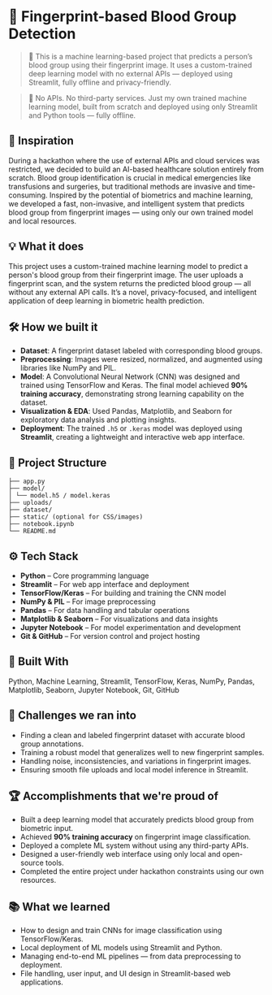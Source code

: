 # 🧬 Fingerprint-based Blood Group Detection

> 🎯 This is a machine learning-based project that predicts a person’s blood group using their fingerprint image. It uses a custom-trained deep learning model with no external APIs — deployed using Streamlit, fully offline and privacy-friendly.

> 🚫 No APIs. No third-party services. Just my own trained machine learning model, built from scratch and deployed using only Streamlit and Python tools — fully offline.

## 🚀 Inspiration
During a hackathon where the use of external APIs and cloud services was restricted, we decided to build an AI-based healthcare solution entirely from scratch. Blood group identification is crucial in medical emergencies like transfusions and surgeries, but traditional methods are invasive and time-consuming. Inspired by the potential of biometrics and machine learning, we developed a fast, non-invasive, and intelligent system that predicts blood group from fingerprint images — using only our own trained model and local resources.

## 💡 What it does
This project uses a custom-trained machine learning model to predict a person's blood group from their fingerprint image. The user uploads a fingerprint scan, and the system returns the predicted blood group — all without any external API calls. It’s a novel, privacy-focused, and intelligent application of deep learning in biometric health prediction.

## 🛠️ How we built it
- **Dataset**: A fingerprint dataset labeled with corresponding blood groups.
- **Preprocessing**: Images were resized, normalized, and augmented using libraries like NumPy and PIL.
- **Model**: A Convolutional Neural Network (CNN) was designed and trained using TensorFlow and Keras. The final model achieved **90% training accuracy**, demonstrating strong learning capability on the dataset.
- **Visualization & EDA**: Used Pandas, Matplotlib, and Seaborn for exploratory data analysis and plotting insights.
- **Deployment**: The trained `.h5` or `.keras` model was deployed using **Streamlit**, creating a lightweight and interactive web app interface.

## 📁 Project Structure

```
├── app.py
├── model/
│ └── model.h5 / model.keras
├── uploads/
├── dataset/
├── static/ (optional for CSS/images)
├── notebook.ipynb
└── README.md
```


## ⚙️ Tech Stack
- **Python** – Core programming language
- **Streamlit** – For web app interface and deployment
- **TensorFlow/Keras** – For building and training the CNN model
- **NumPy & PIL** – For image preprocessing
- **Pandas** – For data handling and tabular operations
- **Matplotlib & Seaborn** – For visualizations and data insights
- **Jupyter Notebook** – For model experimentation and development
- **Git & GitHub** – For version control and project hosting

## 🧰 Built With
Python, Machine Learning, Streamlit, TensorFlow, Keras, NumPy, Pandas, Matplotlib, Seaborn, Jupyter Notebook, Git, GitHub

## 🚧 Challenges we ran into
- Finding a clean and labeled fingerprint dataset with accurate blood group annotations.
- Training a robust model that generalizes well to new fingerprint samples.
- Handling noise, inconsistencies, and variations in fingerprint images.
- Ensuring smooth file uploads and local model inference in Streamlit.

## 🏆 Accomplishments that we're proud of
- Built a deep learning model that accurately predicts blood group from biometric input.
- Achieved **90% training accuracy** on fingerprint image classification.
- Deployed a complete ML system without using any third-party APIs.
- Designed a user-friendly web interface using only local and open-source tools.
- Completed the entire project under hackathon constraints using our own resources.

## 📚 What we learned
- How to design and train CNNs for image classification using TensorFlow/Keras.
- Local deployment of ML models using Streamlit and Python.
- Managing end-to-end ML pipelines — from data preprocessing to deployment.
- File handling, user input, and UI design in Streamlit-based web applications.
